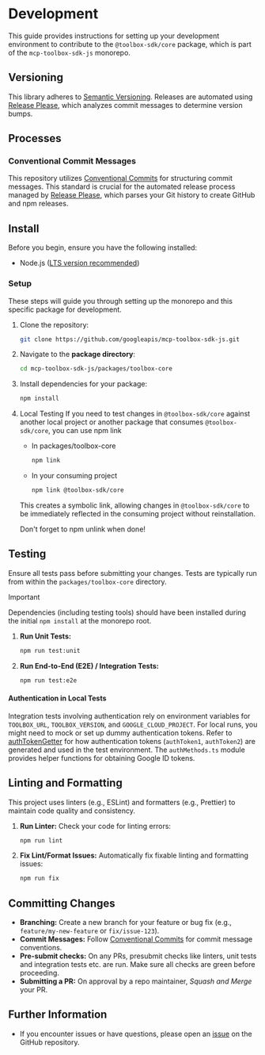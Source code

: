# Development

This guide provides instructions for setting up your development environment to
contribute to the `@toolbox-sdk/core` package, which is part of the
`mcp-toolbox-sdk-js` monorepo.

## Versioning

This library adheres to [Semantic Versioning](http://semver.org/). Releases are
automated using [Release Please](https://github.com/googleapis/release-please),
which analyzes commit messages to determine version bumps.

## Processes

### Conventional Commit Messages
This repository utilizes [Conventional
Commits](https://www.conventionalcommits.org/) for structuring commit messages.
This standard is crucial for the automated release process managed by [Release
Please](https://github.com/googleapis/release-please?tab=readme-ov-file#how-should-i-write-my-commits),
which parses your Git history to create GitHub and npm releases.

## Install

Before you begin, ensure you have the following installed:

* Node.js ([LTS version recommended](https://nodejs.org/en/download/))

### Setup

These steps will guide you through setting up the monorepo and this specific package for development.

1. Clone the repository:

    ```bash
    git clone https://github.com/googleapis/mcp-toolbox-sdk-js.git
    ```

2. Navigate to the **package directory**:

    ```bash
    cd mcp-toolbox-sdk-js/packages/toolbox-core
    ```

3. Install dependencies for your package:

    ```bash
    npm install
    ```

4. Local Testing
    If you need to test changes in `@toolbox-sdk/core` against another local project
    or another package that consumes `@toolbox-sdk/core`, you can use npm link

    * In packages/toolbox-core

        ```bash
        npm link
        ```

    * In your consuming project

        ```bash
        npm link @toolbox-sdk/core
        ```  

    This creates a symbolic link, allowing changes in `@toolbox-sdk/core` to be
    immediately reflected in the consuming project without reinstallation.

    Don't forget to npm unlink when done!

## Testing

Ensure all tests pass before submitting your changes. Tests are typically run from within the `packages/toolbox-core` directory.

> [!IMPORTANT]
> Dependencies (including testing tools) should have been installed during the initial `npm install` at the monorepo root.

1. **Run Unit Tests:**

    ```bash
    npm run test:unit
    ```

1. **Run End-to-End (E2E) / Integration Tests:**

    ```bash
    npm run test:e2e
    ```

#### Authentication in Local Tests
Integration tests involving authentication rely on environment variables for
`TOOLBOX_URL`, `TOOLBOX_VERSION`, and `GOOGLE_CLOUD_PROJECT`. For local runs,
you might need to mock or set up dummy authentication tokens. Refer to
[authTokenGetter](./test/e2e/test.e2e.ts#L214) for how authentication tokens (`authToken1`, `authToken2`)
are generated and used in the test environment. The `authMethods.ts` module
provides helper functions for obtaining Google ID tokens.

## Linting and Formatting

This project uses linters (e.g., ESLint) and formatters (e.g., Prettier) to maintain code quality and consistency.

1. **Run Linter:**
    Check your code for linting errors:

    ```bash
    npm run lint
    ```

2. **Fix Lint/Format Issues:**
    Automatically fix fixable linting and formatting issues:

    ```bash
    npm run fix
    ```

## Committing Changes

* **Branching:** Create a new branch for your feature or bug fix (e.g., `feature/my-new-feature` or `fix/issue-123`).
* **Commit Messages:** Follow [Conventional Commits](https://www.conventionalcommits.org/en/v1.0.0/) for commit message conventions.
* **Pre-submit checks:** On any PRs, presubmit checks like linters, unit tests
  and integration tests etc. are run. Make sure all checks are green before
  proceeding.
* **Submitting a PR:** On approval by a repo maintainer, *Squash and Merge* your PR.

## Further Information

* If you encounter issues or have questions, please open an [issue](https://github.com/googleapis/mcp-toolbox-sdk-js/issues) on the GitHub repository.
